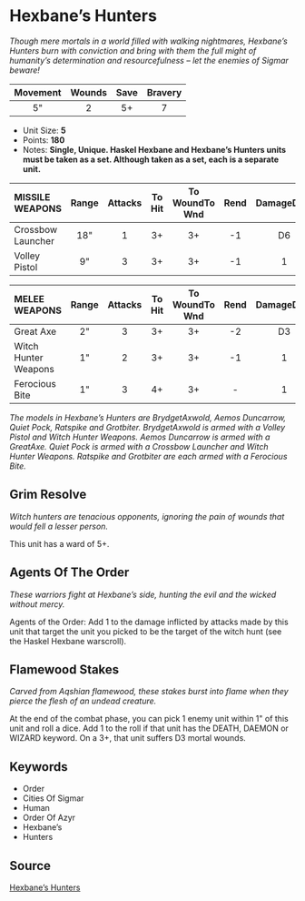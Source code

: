 # Hexbane’s Hunters

_Though mere mortals in a world filled with walking nightmares, Hexbane’s Hunters burn with conviction and bring with them the full might of humanity’s determination and resourcefulness – let the enemies of Sigmar beware!_


| Movement | Wounds | Save | Bravery |
|:--------:|:------:|:----:|:-------:|
| 5" | 2 | 5+ | 7 |

* Unit Size: **5**
* Points: **180**
* Notes: **Single, Unique. Haskel Hexbane and Hexbane’s Hunters units must be taken as a set. Although taken as a set, each is a separate unit.**

| MISSILE WEAPONS | Range | Attacks | To Hit | To WoundTo Wnd | Rend | DamageDmg |
|:---|:--:|:--:|:--:|:--:|:--:|:--:|
| Crossbow Launcher | 18" | 1 | 3+ | 3+ | -1 | D6 |
| Volley Pistol | 9" | 3 | 3+ | 3+ | -1 | 1 |


| MELEE WEAPONS | Range | Attacks | To Hit | To WoundTo Wnd | Rend | DamageDmg |
|:---|:--:|:--:|:--:|:--:|:--:|:--:|
| Great Axe | 2" | 3 | 3+ | 3+ | -2 | D3 |
| Witch Hunter Weapons | 1" | 2 | 3+ | 3+ | -1 | 1 |
| Ferocious Bite | 1" | 3 | 4+ | 3+ | - | 1 |


_The models in Hexbane’s Hunters are BrydgetAxwold, Aemos Duncarrow, Quiet Pock, Ratspike and Grotbiter. BrydgetAxwold is armed with a Volley Pistol and Witch Hunter Weapons. Aemos Duncarrow is armed with a GreatAxe. Quiet Pock is armed with a Crossbow Launcher and Witch Hunter Weapons. Ratspike and Grotbiter are each armed with a Ferocious Bite._

## Grim Resolve

_Witch hunters are tenacious opponents, ignoring the pain of wounds that would fell a lesser person._

This unit has a ward of 5+.

## Agents Of The Order

_These warriors fight at Hexbane’s side, hunting the evil and the wicked without mercy._

Agents of the Order: Add 1 to the damage inflicted by attacks made by this unit that target the unit you picked to be the target of the witch hunt (see the Haskel Hexbane warscroll).

## Flamewood Stakes

_Carved from Aqshian flamewood, these stakes burst into flame when they pierce the flesh of an undead creature._

At the end of the combat phase, you can pick 1 enemy unit within 1" of this unit and roll a dice. Add 1 to the roll if that unit has the DEATH, DAEMON or WIZARD keyword. On a 3+, that unit suffers D3 mortal wounds.

## Keywords

* Order
* Cities Of Sigmar
* Human
* Order Of Azyr
* Hexbane’s
* Hunters


## Source

[Hexbane’s Hunters](https://wahapedia.ru/aos3/factions/cities-of-sigmar/Hexbane-s-Hunters)
